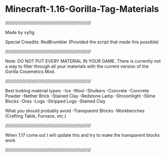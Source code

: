 # Minecraft-1.16-Gorilla-Tag-Materials

///////////////////////////////////////////////////////

Made by vy0g

Special Creadits: RedBrumbler (Provided the script that made this possible)

///////////////////////////////////////////////////////

Note: DO NOT PUT EVERY MATERIAL IN YOUR GAME. There is currently not a way to
filter through all your materials with the current version of the
Gorilla Cosemetics Mod.

///////////////////////////////////////////////////////

Best looking material types:
-Ice
-Wool
-Shulkers
-Concrete
-Concrete Powder
-Nether Brick
-Stained Clay
-Redstone Lamp
-Shroomlight
-Slime Blocks
-Ores
-Logs
-Stripped Logs
-Stained Clay

What you should probably avoid
-Transparent Blocks
-Workbenches (Crafting Table, Furnace, etc.)

///////////////////////////////////////////////////////

When 1.17 come out I will update this and try to make the transparent blocks work

///////////////////////////////////////////////////////
